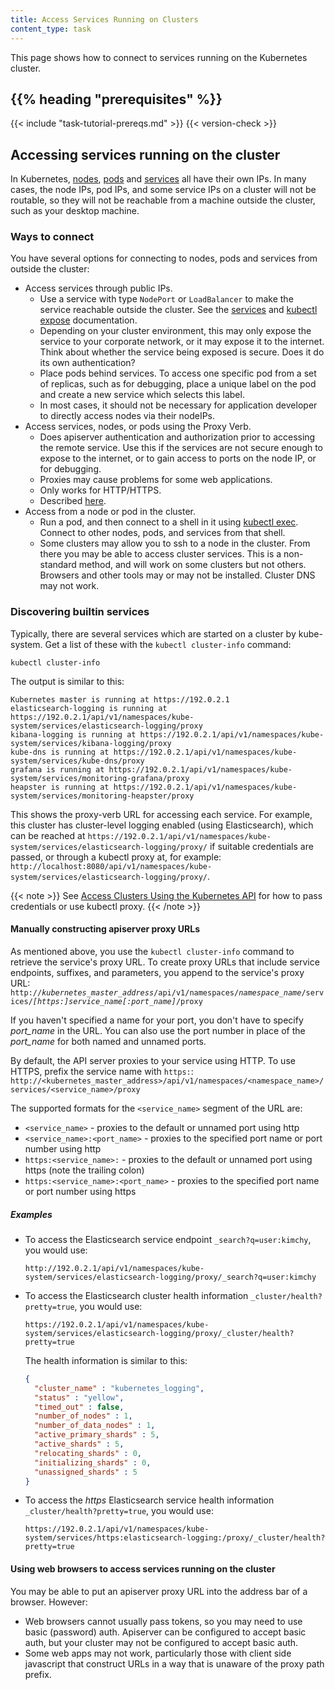 ```yaml
---
title: Access Services Running on Clusters
content_type: task
---
```


<!-- overview -->
This page shows how to connect to services running on the Kubernetes cluster.


## {{% heading "prerequisites" %}}


{{< include "task-tutorial-prereqs.md" >}} {{< version-check >}}


<!-- steps -->

## Accessing services running on the cluster

In Kubernetes, [nodes](/docs/kubernetes/en/concepts/architecture/nodes/),
[pods](/docs/kubernetes/en/concepts/workloads/pods/) and [services](/docs/kubernetes/en/concepts/services-networking/service/) all have
their own IPs.  In many cases, the node IPs, pod IPs, and some service IPs on a cluster will not be
routable, so they will not be reachable from a machine outside the cluster,
such as your desktop machine.

### Ways to connect

You have several options for connecting to nodes, pods and services from outside the cluster:

  - Access services through public IPs.
    - Use a service with type `NodePort` or `LoadBalancer` to make the service reachable outside
      the cluster.  See the [services](/docs/kubernetes/en/concepts/services-networking/service/) and
      [kubectl expose](/docs/kubernetes/en/reference/generated/kubectl/kubectl-commands/#expose) documentation.
    - Depending on your cluster environment, this may only expose the service to your corporate network,
      or it may expose it to the internet.  Think about whether the service being exposed is secure.
      Does it do its own authentication?
    - Place pods behind services.  To access one specific pod from a set of replicas, such as for debugging,
      place a unique label on the pod and create a new service which selects this label.
    - In most cases, it should not be necessary for application developer to directly access
      nodes via their nodeIPs.
  - Access services, nodes, or pods using the Proxy Verb.
    - Does apiserver authentication and authorization prior to accessing the remote service.
      Use this if the services are not secure enough to expose to the internet, or to gain
      access to ports on the node IP, or for debugging.
    - Proxies may cause problems for some web applications.
    - Only works for HTTP/HTTPS.
    - Described [here](#manually-constructing-apiserver-proxy-urls).
  - Access from a node or pod in the cluster.
    - Run a pod, and then connect to a shell in it using [kubectl exec](/docs/kubernetes/en/reference/generated/kubectl/kubectl-commands/#exec).
      Connect to other nodes, pods, and services from that shell.
    - Some clusters may allow you to ssh to a node in the cluster. From there you may be able to
      access cluster services. This is a non-standard method, and will work on some clusters but
      not others. Browsers and other tools may or may not be installed. Cluster DNS may not work.

### Discovering builtin services

Typically, there are several services which are started on a cluster by kube-system. Get a list of these
with the `kubectl cluster-info` command:

```shell
kubectl cluster-info
```

The output is similar to this:

```
Kubernetes master is running at https://192.0.2.1
elasticsearch-logging is running at https://192.0.2.1/api/v1/namespaces/kube-system/services/elasticsearch-logging/proxy
kibana-logging is running at https://192.0.2.1/api/v1/namespaces/kube-system/services/kibana-logging/proxy
kube-dns is running at https://192.0.2.1/api/v1/namespaces/kube-system/services/kube-dns/proxy
grafana is running at https://192.0.2.1/api/v1/namespaces/kube-system/services/monitoring-grafana/proxy
heapster is running at https://192.0.2.1/api/v1/namespaces/kube-system/services/monitoring-heapster/proxy
```

This shows the proxy-verb URL for accessing each service.
For example, this cluster has cluster-level logging enabled (using Elasticsearch), which can be reached
at `https://192.0.2.1/api/v1/namespaces/kube-system/services/elasticsearch-logging/proxy/` if suitable credentials are passed, or through a kubectl proxy at, for example:
`http://localhost:8080/api/v1/namespaces/kube-system/services/elasticsearch-logging/proxy/`.

{{< note >}}
See [Access Clusters Using the Kubernetes API](/docs/kubernetes/en/tasks/administer-cluster/access-cluster-api/#accessing-the-cluster-api) for how to pass credentials or use kubectl proxy.
{{< /note >}}

#### Manually constructing apiserver proxy URLs

As mentioned above, you use the `kubectl cluster-info` command to retrieve the service's proxy URL. To create proxy URLs that include service endpoints, suffixes, and parameters, you append to the service's proxy URL:
`http://`*`kubernetes_master_address`*`/api/v1/namespaces/`*`namespace_name`*`/services/`*`[https:]service_name[:port_name]`*`/proxy`

If you haven't specified a name for your port, you don't have to specify *port_name* in the URL. You can also use the port number in place of the *port_name* for both named and unnamed ports.

By default, the API server proxies to your service using HTTP. To use HTTPS, prefix the service name with `https:`:
`http://<kubernetes_master_address>/api/v1/namespaces/<namespace_name>/services/<service_name>/proxy`

The supported formats for the `<service_name>` segment of the URL are:

* `<service_name>` - proxies to the default or unnamed port using http
* `<service_name>:<port_name>` - proxies to the specified port name or port number using http
* `https:<service_name>:` - proxies to the default or unnamed port using https (note the trailing colon)
* `https:<service_name>:<port_name>` - proxies to the specified port name or port number using https


##### Examples

* To access the Elasticsearch service endpoint `_search?q=user:kimchy`, you would use:

    ```
    http://192.0.2.1/api/v1/namespaces/kube-system/services/elasticsearch-logging/proxy/_search?q=user:kimchy
    ```

* To access the Elasticsearch cluster health information `_cluster/health?pretty=true`, you would use:

    ```
    https://192.0.2.1/api/v1/namespaces/kube-system/services/elasticsearch-logging/proxy/_cluster/health?pretty=true
    ```

    The health information is similar to this:

    ```json
    {
      "cluster_name" : "kubernetes_logging",
      "status" : "yellow",
      "timed_out" : false,
      "number_of_nodes" : 1,
      "number_of_data_nodes" : 1,
      "active_primary_shards" : 5,
      "active_shards" : 5,
      "relocating_shards" : 0,
      "initializing_shards" : 0,
      "unassigned_shards" : 5
    }
    ```

* To access the *https* Elasticsearch service health information `_cluster/health?pretty=true`, you would use:

    ```
    https://192.0.2.1/api/v1/namespaces/kube-system/services/https:elasticsearch-logging:/proxy/_cluster/health?pretty=true
    ```

#### Using web browsers to access services running on the cluster

You may be able to put an apiserver proxy URL into the address bar of a browser. However:

  - Web browsers cannot usually pass tokens, so you may need to use basic (password) auth. Apiserver can be configured to accept basic auth,
    but your cluster may not be configured to accept basic auth.
  - Some web apps may not work, particularly those with client side javascript that construct URLs in a
    way that is unaware of the proxy path prefix.




